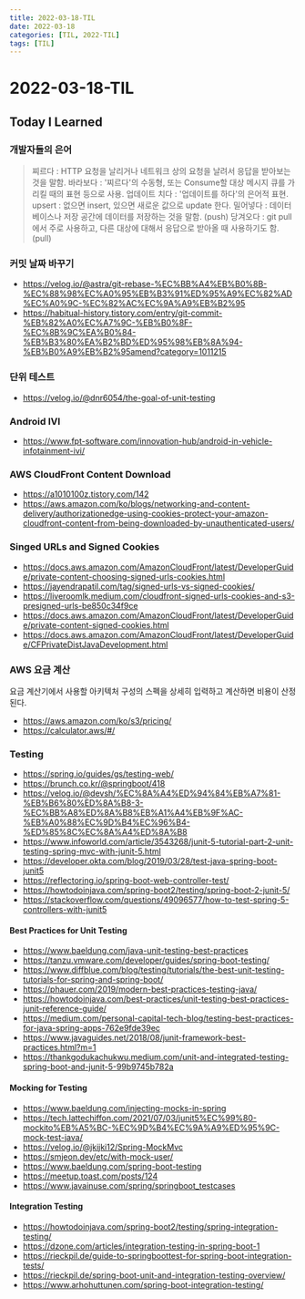 ```yaml
---
title: 2022-03-18-TIL
date: 2022-03-18
categories: [TIL, 2022-TIL]
tags: [TIL]
---
```


# 2022-03-18-TIL

## Today I Learned

### 개발자들의 은어

> 찌르다 : HTTP 요청을 날리거나 네트워크 상의 요청을 날려서 응답을 받아보는 것을 말함.
> 바라보다 : '찌르다'의 수동형, 또는 Consume할 대상 메시지 큐를 가리킬 때의 표현 등으로 사용.
> 업데이트 치다 : '업데이트를 하다'의 은어적 표현.
> upsert : 없으면 insert, 있으면 새로운 값으로 update 한다.
> 밀어넣다 : 데이터베이스나 저장 공간에 데이터를 저장하는 것을 말함. (push)
> 당겨오다 : git pull에서 주로 사용하고, 다른 대상에 대해서 응답으로 받아올 때 사용하기도 함. (pull)

### 커밋 날짜 바꾸기

- https://velog.io/@astra/git-rebase-%EC%BB%A4%EB%B0%8B-%EC%88%98%EC%A0%95%EB%B3%91%ED%95%A9%EC%82%AD%EC%A0%9C-%EC%82%AC%EC%9A%A9%EB%B2%95
- https://habitual-history.tistory.com/entry/git-commit-%EB%82%A0%EC%A7%9C-%EB%B0%8F-%EC%8B%9C%EA%B0%84-%EB%B3%80%EA%B2%BD%ED%95%98%EB%8A%94-%EB%B0%A9%EB%B2%95amend?category=1011215

### 단위 테스트

- https://velog.io/@dnr6054/the-goal-of-unit-testing

### Android IVI

- https://www.fpt-software.com/innovation-hub/android-in-vehicle-infotainment-ivi/

### AWS CloudFront Content Download

- https://a1010100z.tistory.com/142
- https://aws.amazon.com/ko/blogs/networking-and-content-delivery/authorizationedge-using-cookies-protect-your-amazon-cloudfront-content-from-being-downloaded-by-unauthenticated-users/

### Singed URLs and Signed Cookies

- https://docs.aws.amazon.com/AmazonCloudFront/latest/DeveloperGuide/private-content-choosing-signed-urls-cookies.html
- https://jayendrapatil.com/tag/signed-urls-vs-signed-cookies/
- https://liveroomlk.medium.com/cloudfront-signed-urls-cookies-and-s3-presigned-urls-be850c34f9ce
- https://docs.aws.amazon.com/AmazonCloudFront/latest/DeveloperGuide/private-content-signed-cookies.html
- https://docs.aws.amazon.com/AmazonCloudFront/latest/DeveloperGuide/CFPrivateDistJavaDevelopment.html

### AWS 요금 계산

요금 계산기에서 사용할 아키텍처 구성의 스펙을 상세히 입력하고 계산하면 비용이 산정된다.

- https://aws.amazon.com/ko/s3/pricing/
- https://calculator.aws/#/

### Testing

- https://spring.io/guides/gs/testing-web/
- https://brunch.co.kr/@springboot/418
- https://velog.io/@devsh/%EC%8A%A4%ED%94%84%EB%A7%81-%EB%B6%80%ED%8A%B8-3-%EC%BB%A8%ED%8A%B8%EB%A1%A4%EB%9F%AC-%EB%A0%88%EC%9D%B4%EC%96%B4-%ED%85%8C%EC%8A%A4%ED%8A%B8
- https://www.infoworld.com/article/3543268/junit-5-tutorial-part-2-unit-testing-spring-mvc-with-junit-5.html
- https://developer.okta.com/blog/2019/03/28/test-java-spring-boot-junit5
- https://reflectoring.io/spring-boot-web-controller-test/
- https://howtodoinjava.com/spring-boot2/testing/spring-boot-2-junit-5/
- https://stackoverflow.com/questions/49096577/how-to-test-spring-5-controllers-with-junit5

#### Best Practices for Unit Testing

- https://www.baeldung.com/java-unit-testing-best-practices
- https://tanzu.vmware.com/developer/guides/spring-boot-testing/
- https://www.diffblue.com/blog/testing/tutorials/the-best-unit-testing-tutorials-for-spring-and-spring-boot/
- https://phauer.com/2019/modern-best-practices-testing-java/
- https://howtodoinjava.com/best-practices/unit-testing-best-practices-junit-reference-guide/
- https://medium.com/personal-capital-tech-blog/testing-best-practices-for-java-spring-apps-762e9fde39ec
- https://www.javaguides.net/2018/08/junit-framework-best-practices.html?m=1
- https://thankgodukachukwu.medium.com/unit-and-integrated-testing-spring-boot-and-junit-5-99b9745b782a 

#### Mocking for Testing

- https://www.baeldung.com/injecting-mocks-in-spring
- https://tech.lattechiffon.com/2021/07/03/junit5%EC%99%80-mockito%EB%A5%BC-%EC%9D%B4%EC%9A%A9%ED%95%9C-mock-test-java/
- https://velog.io/@jkijki12/Spring-MockMvc
- https://smjeon.dev/etc/with-mock-user/
- https://www.baeldung.com/spring-boot-testing
- https://meetup.toast.com/posts/124
- https://www.javainuse.com/spring/springboot_testcases

#### Integration Testing

- https://howtodoinjava.com/spring-boot2/testing/spring-integration-testing/
- https://dzone.com/articles/integration-testing-in-spring-boot-1
- https://rieckpil.de/guide-to-springboottest-for-spring-boot-integration-tests/
- https://rieckpil.de/spring-boot-unit-and-integration-testing-overview/
- https://www.arhohuttunen.com/spring-boot-integration-testing/
